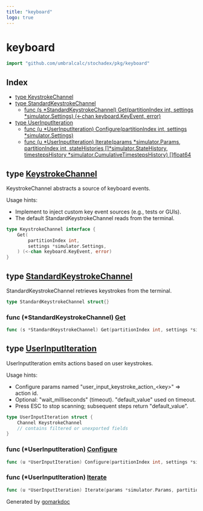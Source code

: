 ```yaml
---
title: "keyboard"
logo: true
---
```

<!-- Code generated by gomarkdoc. DO NOT EDIT -->

# keyboard

```go
import "github.com/umbralcalc/stochadex/pkg/keyboard"
```

## Index

- [type KeystrokeChannel](<#KeystrokeChannel>)
- [type StandardKeystrokeChannel](<#StandardKeystrokeChannel>)
  - [func \(s \*StandardKeystrokeChannel\) Get\(partitionIndex int, settings \*simulator.Settings\) \(\<\-chan keyboard.KeyEvent, error\)](<#StandardKeystrokeChannel.Get>)
- [type UserInputIteration](<#UserInputIteration>)
  - [func \(u \*UserInputIteration\) Configure\(partitionIndex int, settings \*simulator.Settings\)](<#UserInputIteration.Configure>)
  - [func \(u \*UserInputIteration\) Iterate\(params \*simulator.Params, partitionIndex int, stateHistories \[\]\*simulator.StateHistory, timestepsHistory \*simulator.CumulativeTimestepsHistory\) \[\]float64](<#UserInputIteration.Iterate>)


<a name="KeystrokeChannel"></a>

## type [KeystrokeChannel](<https://github.com/umbralcalc/stochadex/blob/main/pkg/keyboard/user_input.go#L17-L22>)

KeystrokeChannel abstracts a source of keyboard events.

Usage hints:

- Implement to inject custom key event sources \(e.g., tests or GUIs\).
- The default StandardKeystrokeChannel reads from the terminal.

```go
type KeystrokeChannel interface {
    Get(
        partitionIndex int,
        settings *simulator.Settings,
    ) (<-chan keyboard.KeyEvent, error)
}
```

<a name="StandardKeystrokeChannel"></a>

## type [StandardKeystrokeChannel](<https://github.com/umbralcalc/stochadex/blob/main/pkg/keyboard/user_input.go#L25>)

StandardKeystrokeChannel retrieves keystrokes from the terminal.

```go
type StandardKeystrokeChannel struct{}
```

<a name="StandardKeystrokeChannel.Get"></a>

### func \(\*StandardKeystrokeChannel\) [Get](<https://github.com/umbralcalc/stochadex/blob/main/pkg/keyboard/user_input.go#L27-L30>)

```go
func (s *StandardKeystrokeChannel) Get(partitionIndex int, settings *simulator.Settings) (<-chan keyboard.KeyEvent, error)
```



<a name="UserInputIteration"></a>

## type [UserInputIteration](<https://github.com/umbralcalc/stochadex/blob/main/pkg/keyboard/user_input.go#L40-L46>)

UserInputIteration emits actions based on user keystrokes.

Usage hints:

- Configure params named "user\_input\_keystroke\_action\_\<key\>" =\> action id.
- Optional: "wait\_milliseconds" \(timeout\). "default\_value" used on timeout.
- Press ESC to stop scanning; subsequent steps return "default\_value".

```go
type UserInputIteration struct {
    Channel KeystrokeChannel
    // contains filtered or unexported fields
}
```

<a name="UserInputIteration.Configure"></a>

### func \(\*UserInputIteration\) [Configure](<https://github.com/umbralcalc/stochadex/blob/main/pkg/keyboard/user_input.go#L48-L51>)

```go
func (u *UserInputIteration) Configure(partitionIndex int, settings *simulator.Settings)
```



<a name="UserInputIteration.Iterate"></a>

### func \(\*UserInputIteration\) [Iterate](<https://github.com/umbralcalc/stochadex/blob/main/pkg/keyboard/user_input.go#L76-L81>)

```go
func (u *UserInputIteration) Iterate(params *simulator.Params, partitionIndex int, stateHistories []*simulator.StateHistory, timestepsHistory *simulator.CumulativeTimestepsHistory) []float64
```



Generated by [gomarkdoc](<https://github.com/princjef/gomarkdoc>)

